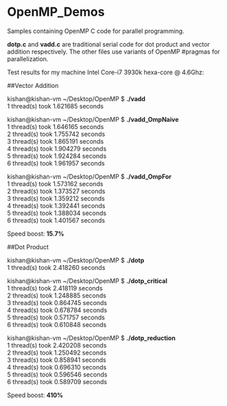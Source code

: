 OpenMP_Demos
==============

Samples containing OpenMP C code for parallel programming.  

**dotp.c** and **vadd.c** are traditional serial code for dot product and vector addition respectively.
The other files use variants of OpenMP #pragmas for parallelization.

Test results for my machine Intel Core-i7 3930k hexa-core @ 4.6Ghz:

##Vector Addition

kishan@kishan-vm ~/Desktop/OpenMP $ **./vadd**  
 1 thread(s) took 1.621685 seconds  

kishan@kishan-vm ~/Desktop/OpenMP $ **./vadd_OmpNaive**  
 1 thread(s) took 1.646165 seconds  
 2 thread(s) took 1.755742 seconds  
 3 thread(s) took 1.865191 seconds  
 4 thread(s) took 1.904279 seconds  
 5 thread(s) took 1.924284 seconds  
 6 thread(s) took 1.961957 seconds  
 
kishan@kishan-vm ~/Desktop/OpenMP $ **./vadd_OmpFor**  
 1 thread(s) took 1.573162 seconds  
 2 thread(s) took 1.373527 seconds  
 3 thread(s) took 1.359212 seconds  
 4 thread(s) took 1.392441 seconds  
 5 thread(s) took 1.388034 seconds  
 6 thread(s) took 1.401567 seconds  

Speed boost: **15.7%**

##Dot Product

kishan@kishan-vm ~/Desktop/OpenMP $ **./dotp**  
 1 thread(s) took 2.418260 seconds

kishan@kishan-vm ~/Desktop/OpenMP $ **./dotp_critical**  
 1 thread(s) took 2.418119 seconds  
 2 thread(s) took 1.248885 seconds  
 3 thread(s) took 0.864745 seconds  
 4 thread(s) took 0.678784 seconds  
 5 thread(s) took 0.571757 seconds  
 6 thread(s) took 0.610848 seconds  
 
kishan@kishan-vm ~/Desktop/OpenMP $ **./dotp_reduction**  
 1 thread(s) took 2.420208 seconds  
 2 thread(s) took 1.250492 seconds  
 3 thread(s) took 0.858941 seconds  
 4 thread(s) took 0.696310 seconds  
 5 thread(s) took 0.596546 seconds  
 6 thread(s) took 0.589709 seconds  

Speed boost: **410%**
